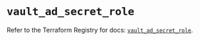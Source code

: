 # `vault_ad_secret_role`

Refer to the Terraform Registry for docs: [`vault_ad_secret_role`](https://registry.terraform.io/providers/hashicorp/vault/4.8.0/docs/resources/ad_secret_role).
